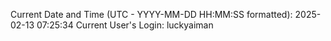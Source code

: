 Current Date and Time (UTC - YYYY-MM-DD HH:MM:SS formatted): 2025-02-13 07:25:34
Current User's Login: luckyaiman
